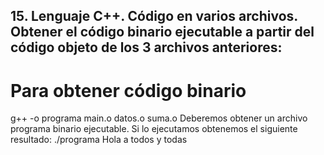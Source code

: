 ## 15. Lenguaje C++. Código en varios archivos. Obtener el código binario ejecutable a partir del código objeto de los 3 archivos anteriores:
# Para obtener código binario
g++ -o programa main.o datos.o suma.o
Deberemos obtener un archivo programa binario ejecutable. Si lo ejecutamos
obtenemos el siguiente resultado:
./programa
Hola a todos y todas
